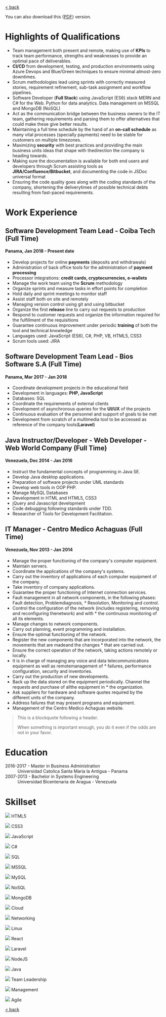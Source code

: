 [< back](./)

You can also download this ([PDF](https://20230101silva.blob.core.windows.net/general/Enrique%20Silva%20Resume.pdf)) version.

# Highlights of Qualifications 

* Team management both present and remote, making use of **KPIs** to track team performance, strengths and weaknesses to provide an optimal pace of deliverables.
* **CI/CD** from development, testing, and production environments using Azure Devops and Blue/Green techniques to ensure minimal almost-zero downtimes.
* Scrum methodologies lead using sprints with correctly measured stories, requirement refinement, sub-task assignment and workflow pipelines.
* Software Developer (**Full Stack**) using JavaScript (ES6) stack MERN and C# for the Web. Python for data analytics. Data management on MSSQL and MongoDB (NoSQL)
* Act as the communication bridge between the business owners to the IT team, gathering requirements and parsing them to offer alternatives that could make these give better results.
* Maintaining a full time schedule by the hand of an **on-call schedule** as many vital processes (specially payments) need to be stable for customers on multiple timezones.
* Maximizing **security** with best practices and providing the main business units ideas that shape with thedirection the company is heading towards.
* Making sure the documentation is available for both end users and developers through Scrum assisting tools as **JIRA/Confluence/Bitbucket**, and documenting the code in JSDoc universal format
* Ensuring the code quality goes along with the coding standards of the company, shortening the deliverytimes of possible technical debts resulting from fast-paced requirements.

# Work Experience

## Software Development Team Lead - Coiba Tech (Full Time)
#### Panama, Jan 2018 - Present date

* Develop projects for online **payments** (deposits and withdrawals)
* Administration of back office tools for the administration of **payment processing**
* Processor integrations: **credit cards, cryptocurrencies, e-wallets**
* Manage the work team using the **Scrum** methodology
* Organize sprints and measure tasks in effort points for completion
* Hold daily and sprint meetings to monitor staff
* Assist staff both on site and remotely
* Managing version control using git and using bitbucket
* Organize the first **release** line to carry out requests to production
* Respond to customer requests and organize the information required for the fulfillment of the requisitions
* Guarantee continuous improvement under periodic **training** of both the tool and technical knowledge
* Languages used: JavaScript (ES6), C#, PHP, VB, HTML5, CSS3
* Scrum tools used: JIRA

## Software Development Team Lead - Bios Software S.A (Full Time)
#### Panama, Mar 2017 - Jan 2018

* Coordinate development projects in the educational field
* Development in languages: **PHP, JavaScript**
* Databases: SQL
* Coordinate the requirements of external clients
* Development of asynchronous queries for the **UI/UX** of the projects
* Continuous evaluation of the personnel and support of goals to be met
* Development from scratch of a multimedia tool to be accessed as reference of the company tools(**Laravel**)

## Java Instructor/Developer - Web Developer - Web World Company (Full Time)
#### Venezuela, Dec 2014 - Jan 2016

* Instruct the fundamental concepts of programming in Java SE.
* Develop Java desktop applications.
* Preparation of software projects under UML standards
* Develop web tools in OOP PHP.
* Manage MySQL Databases
* Development in HTML and HTML5, CSS3
* jQuery and Javascript development
* Code debugging following standards under TDD.
* Researcher of Tools for Development Facilitation.

## IT Manager - Centro Medico Achaguas (Full Time)
#### Venezuela, Nov 2013 - Jan 2014

* Manage the proper functioning of the company's computer equipment.
* Maintain servers.
* Coordinate the applications of the company's systems.
* Carry out the inventory of applications of each computer equipment of the company.
* Take inventory of company applications.
* Guarantee the proper functioning of Internet connection services.
* Fault management in all network components, in the following phases: Fault detection, Problemdiagnosis, * Resolution, Monitoring and control.
* Control the configuration of the network (includes registering, removing and reconfiguring thenetwork) and with * the continuous monitoring of all its elements.
* Manage changes to network components.
* Carry out planning, event programming and installation.
* Ensure the optimal functioning of the network.
* Register the new components that are incorporated into the network, the movements that are madeand the changes * that are carried out.
* Ensure the correct operation of the network, taking actions remotely or locally.
* It is in charge of managing any voice and data telecommunications equipment as well as remotemanagement of * failures, performance configuration, security and inventories.
* Carry out the production of new developments.
* Back up the data stored on the equipment periodically. Channel the requests and purchase of allthe equipment in * the organization.
* Ask suppliers for hardware and software quotes required by the different units of the company.
* Address failures that may present programs and equipment.
* Management of the Centro Medico Achaguas website.

> This is a blockquote following a header.
>
> When something is important enough, you do it even if the odds are not in your favor.

# Education 

<dl>
<dt>2016-2017 - Master in Business Administration</dt>
<dd>Universidad Catolica Santa Maria la Antigua - Panama</dd>
<dt>2007-2013 - Bachelor in Systems Engineering</dt>
<dd>Universidad Bicentenaria de Aragua - Venezuela</dd>
</dl>

# Skillset

![](https://geps.dev/progress/90) HTML5           

![](https://geps.dev/progress/90) CSS3            

![](https://geps.dev/progress/90) JavaScript

![](https://geps.dev/progress/80) C#

![](https://geps.dev/progress/80) SQL

![](https://geps.dev/progress/80) MSSQL

![](https://geps.dev/progress/80) MySQL

![](https://geps.dev/progress/85) NoSQL

![](https://geps.dev/progress/85) MongoDB

![](https://geps.dev/progress/85) Cloud

![](https://geps.dev/progress/90) Networking

![](https://geps.dev/progress/75) Linux

![](https://geps.dev/progress/85) React

![](https://geps.dev/progress/80) Laravel

![](https://geps.dev/progress/90) NodeJS

![](https://geps.dev/progress/80) Java

![](https://geps.dev/progress/90) Team Leadership

![](https://geps.dev/progress/90) Management

![](https://geps.dev/progress/90) Agile

[< back](./)